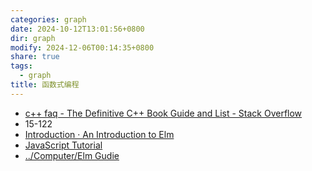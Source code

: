 ```yaml
---
categories: graph
date: 2024-10-12T13:01:56+0800
dir: graph
modify: 2024-12-06T00:14:35+0800
share: true
tags:
  - graph
title: 函数式编程
---
```


- [c++ faq - The Definitive C++ Book Guide and List - Stack Overflow](https://stackoverflow.com/questions/388242/the-definitive-c-book-guide-and-list)
- 15-122
- [Introduction · An Introduction to Elm](https://guide.elm-lang.org/)
- [JavaScript Tutorial](https://www.w3schools.com/js/)
- [../Computer/Elm Gudie](Elm%20Gudie.md)